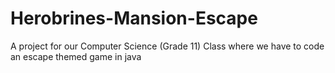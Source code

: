 # Herobrines-Mansion-Escape
A project for our Computer Science (Grade 11) Class where we have to code an escape themed game in java
